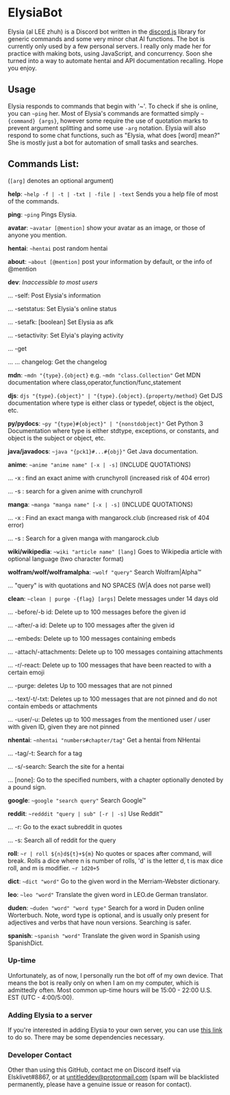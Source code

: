 # ElysiaBot
Elysia (al LEE zhuh) is a Discord bot written in the [discord.js](https://github.com/discordjs/discord.js/) library for generic commands and some very minor chat AI functions. The bot is currently only used by a few personal servers. I really only made her for practice with making bots, using JavaScript, and concurrency. Soon she turned into a way to automate hentai and API documentation recalling. Hope you enjoy.

## Usage
Elysia responds to commands that begin with '~'. To check if she is online, you can `~ping` her. Most of Elysia's commands are formatted simply `~{command} {args}`, however some require the use of quotation marks to prevent argument splitting and some use `-arg` notation. Elysia will also respond to some chat functions, such as "Elysia, what does [word] mean?" She is mostly just a bot for automation of small tasks and searches. 

## Commands List:
(`[arg]` denotes an optional argument)

 **help**: `~help -f | -t | -txt | -file | -text` Sends you a help file of most of the commands.
 
 **ping**: `~ping` Pings Elysia.
 
 **avatar**: `~avatar [@mention]` show your avatar as an image, or those of anyone you mention.
 
 **hentai**: `~hentai` post random hentai
 
 **about**: `~about [@mention]` post your information by default, or the info of @mention
 
 **dev**: *Inaccessible to most users*
 
 ... -self: Post Elysia's information
 
 ... -setstatus: Set Elysia's online status
 
 ... -setafk: [boolean] Set Elysia as afk
 
 ... -setactivity: Set Elyia's playing activity
 
 ... -get
 
 ... ... changelog: Get the changelog
 
 **mdn**: `~mdn "{type}.{object}` e.g. `~mdn "class.Collection"` Get MDN documentation where class,operator,function/func,statement
 
 **djs**: `djs "{type}.{object}" | "{type}.{object}.{property/method}` Get DJS documentation where type is either class or typedef, object is the object, etc.
 
 **py/pydocs**: `~py "{type}#{object}" | "{nonstdobject}"` Get Python 3 Documentation where type is either stdtype, exceptions, or constants, and object is the subject or object, etc.
 
 **java/javadocs**: `~java "{pck1}#...#{obj}"` Get Java documentation.
 
 **anime**: `~anime "anime name" [-x | -s]` (INCLUDE QUOTATIONS)
 
 ... -x : find an exact anime with crunchyroll (increased risk of 404 error)
 
 ... -s : search for a given anime with crunchyroll
 
 **manga**: `~manga "manga name" [-x | -s]` (INCLUDE QUOTATIONS)
 
 ... -x : Find an exact manga with mangarock.club (increased risk of 404 error)
 
 ... -s : Search for a given manga with mangarock.club
 
 **wiki/wikipedia**: `~wiki "article name" [lang]` Goes to Wikipedia article with optional language (two character format)
 
 **wolfram/wolf/wolframalpha**: `~wolf "query"` Search Wolfram|Alpha™
 
 ... "query" is with quotations and NO SPACES (W|A does not parse well)
 
 **clean**: `~clean | purge -{flag} [args]` Delete messages under 14 days old
 
 ... -before/-b id: Delete up to 100 messages before the given id
 
 ... -after/-a id: Delete up to 100 messages after the given id
 
 ... -embeds: Delete up to 100 messages containing embeds
 
 ... -attach/-attachments: Delete up to 100 messages containing attachments
 
 ... -r/-react: Delete up to 100 messages that have been reacted to with a certain emoji
 
 ... -purge: deletes Up to 100 messages that are not pinned
 
 ... -text/-t/-txt: Deletes up to 100 messages that are not pinned and do not contain embeds or attachments
 
 ... -user/-u: Deletes up to 100 messages from the mentioned user / user with given ID, given they are not pinned
 
 **nhentai**: `~nhentai "numbers#chapter/tag"` Get a hentai from NHentai
 
 ... -tag/-t: Search for a tag
 
 ... -s/-search: Search the site for a hentai
 
 ... [none]: Go to the specified numbers, with a chapter optionally denoted by a pound sign.
 
 **google**: `~google "search query"` Search Google™
 
 **reddit**: `~redddit "query | sub" [-r | -s]` Use Reddit™
 
 ... -r: Go to the exact subreddit in quotes
 
 ... -s: Search all of reddit for the query
 
 **roll**: `~r | roll ${n}d${t}+${m}` No quotes or spaces after command, will break. Rolls a dice where n is number of rolls, 'd' is the letter d, t is max dice roll, and m is modifier. `~r 1d20+5`
 
 **dict**: `~dict "word"` Go to the given word in the Merriam-Webster dictionary.
 
 **leo**: `~leo "word"` Translate the given word in LEO.de German translator.
 
 **duden**: `~duden "word" "word type"` Search for a word in Duden online Worterbuch. Note, word type is optional, and is usually only present for adjectives and verbs that have noun versions. Searching is safer.
 
 **spanish**: `~spanish "word"` Translate the given word in Spanish using SpanishDict.

### Up-time
Unfortunately, as of now, I personally run the bot off of my own device. That means the bot is really only on when I am on my computer, which is admittedly often. Most common up-time hours will be 15:00 - 22:00 U.S. EST (UTC - 4:00/5:00).

### Adding Elysia to a server
If you're interested in adding Elysia to your own server, you can use [this link](https://discord.com/oauth2/authorize?client_id=619279373404602381&scope=bot) to do so. There may be some dependencies necessary. 

### Developer Contact
Other than using this GitHub, contact me on Discord itself via Elsklivet#8867, or at [untitleddev@protonmail.com](mailto:untitleddev@protonmail.com) (spam will be blacklisted permanently, please have a genuine issue or reason for contact). 
